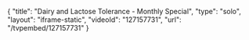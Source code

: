 {
    "title": "Dairy and Lactose Tolerance - Monthly Special",
    "type": "solo",
    "layout": "iframe-static",
    "videoId": "127157731",
    "url": "\/tvpembed\/127157731"
}